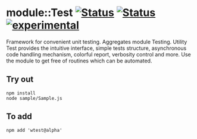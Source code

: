 
# module::Test [![Status](https://img.shields.io/circleci/build/github/Wandalen/wTest?label=Test&logo=Test)](https://circleci.com/gh/Wandalen/wTest) [![Status](https://github.com/Wandalen/wTest/workflows/Test/badge.svg)](https://github.com/Wandalen/wTest/actions?query=workflow%3ATest) [![experimental](https://img.shields.io/badge/stability-experimental-orange.svg)](https://github.com/emersion/stability-badges#experimental)

Framework for convenient unit testing. Aggregates module Testing. Utility Test provides the intuitive interface, simple tests structure, asynchronous code handling mechanism, colorful report, verbosity control and more. Use the module to get free of routines which can be automated.

## Try out
```
npm install
node sample/Sample.js
```

## To add
```
npm add 'wtest@alpha'
```

